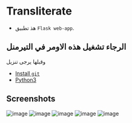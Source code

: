 # Transliterate

- هذ تطبيق `Flask web-app`. 

## الرجاء تشغيل هذه الاومر في التيرمنل
وقبلها يرجى تنزيل
- [Install `git`](https://git-scm.com/downloads)
- [Python3](https://www.python.org/downloads/)




## Screenshots

![image](https://media.discordapp.net/attachments/1084600380857524224/1084938979360641084/image_2023-03-11_18-38-34.png?width=1145&height=643)
![image](https://media.discordapp.net/attachments/1084600380857524224/1084938979104800950/image_2023-03-11_18-38-38.png?width=1145&height=643)
![image](https://media.discordapp.net/attachments/1084600380857524224/1084938978769240225/image_2023-03-11_18-38-42.png?width=1145&height=643)
![image](https://media.discordapp.net/attachments/1084600380857524224/1084938978534363259/image_2023-03-11_18-38-47.png?width=1145&height=643)
![image](https://media.discordapp.net/attachments/1084600380857524224/1084938978307883058/image_2023-03-11_18-38-50.png?width=1130&height=642)


